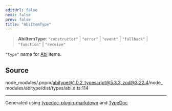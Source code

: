 ```yaml
---
editUrl: false
next: false
prev: false
title: "AbiItemType"
---
```


> **AbiItemType**: `"constructor"` \| `"error"` \| `"event"` \| `"fallback"` \| `"function"` \| `"receive"`

`"type"` name for [Abi](/reference/tevm/utils/type-aliases/abi/) items.

## Source

node\_modules/.pnpm/abitype@1.0.2\_typescript@5.3.3\_zod@3.22.4/node\_modules/abitype/dist/types/abi.d.ts:114

***
Generated using [typedoc-plugin-markdown](https://www.npmjs.com/package/typedoc-plugin-markdown) and [TypeDoc](https://typedoc.org/)
